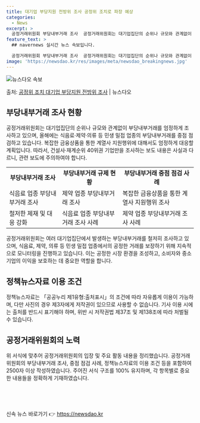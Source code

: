 ```yaml
---
title: 대기업 부당지원 전방위 조사 공정위 조치로 파장 예상
categories:
  - News
excerpt: >
  공정거래위원회 부당내부거래 조사  공정거래위원회는 대기업집단의 순위나 규모와 관계없이 일감 몰아주기 등 부당…
feature_text: >
  ## navernews 실시간 뉴스 속보입니다.

  공정거래위원회 부당내부거래 조사  공정거래위원회는 대기업집단의 순위나 규모와 관계없이 일감 몰아주기 등 부당…
image: 'https://newsdao.kr/res/images/meta/newsdao_breakingnews.jpg'
---
```


![뉴스다오 속보](https://newsdao.kr/res/images/meta/newsdao_breakingnews.jpg)

<p>출처: <a href="https://newsdao.kr/4308" rel="dofollow">공정위 조치 대기업 부당지원 전방위 조사</a> | 뉴스다오</p>

<h2 data-ke-size="size26">부당내부거래 조사 현황</h2>
<p data-ke-size="size16">공정거래위원회는 대기업집단의 순위나 규모와 관계없이 부당내부거래를 엄정하게 조사하고 있으며, 올해에는 식음료·제약·의류 등 민생 밀접 업종의 부당내부거래를 중점 점검하고 있습니다. 복잡한 금융상품을 통한 계열사 지원행위에 대해서도 엄정하게 대응할 계획입니다. 따라서, 건설사·재계순위 40위권 기업만을 조사하는 보도 내용은 사실과 다르니, 관련 보도에 주의하여야 합니다.</p>
<table>
	<tr>
		<td style="text-align: center; height: 17px;"><b>부당내부거래 조사</b></td>
		<td style="text-align: center; height: 17px;"><b>부당내부거래 규제 현황</b></td>
		<td style="text-align: center; height: 17px;"><b>부당내부거래 중점 점검 사례</b></td>
	</tr>
	<tr>
		<td>식음료 업종 부당내부거래 조사</td>
		<td>제약 업종 부당내부거래 조사</td>
		<td>복잡한 금융상품을 통한 계열사 지원행위 조사</td>
	</tr>
	<tr>
		<td>철저한 제재 및 대응 강화</td>
		<td>식음료 업종 부당내부거래 조사 사례</td>
		<td>제약 업종 부당내부거래 조사 사례</td>
	</tr>
</table>
<p data-ke-size="size16">공정거래위원회는 여러 대기업집단에서 발생하는 부당내부거래를 철저히 조사하고 있으며, 식음료, 제약, 의류 등 민생 밀접 업종에서의 공정한 거래를 보장하기 위해 지속적으로 모니터링을 진행하고 있습니다. 이는 공정한 시장 환경을 조성하고, 소비자와 중소기업의 이익을 보호하는 데 중요한 역할을 합니다.</p>

<h2 data-ke-size="size26">정책뉴스자료 이용 조건</h2>
<p data-ke-size="size16">정책뉴스자료는 「공공누리 제1유형:출처표시」의 조건에 따라 자유롭게 이용이 가능하며, 다만 사진의 경우 제3자에게 저작권이 있으므로 사용할 수 없습니다. 기사 이용 시에는 출처를 반드시 표기해야 하며, 위반 시 저작권법 제37조 및 제138조에 따라 처벌될 수 있습니다. <br></p>

<h2 data-ke-size="size26">공정거래위원회의 노력</h2>
<p data-ke-size="size16">위 서식에 맞추어 공정거래위원회의 입장 및 주요 활동 내용을 정리했습니다. 공정거래위원회의 부당내부거래 조사, 중점 점검 사례, 정책뉴스자료의 이용 조건 등을 포함하여 2500자 이상 작성하였습니다. 주어진 서식 구조를 100% 유지하며, 각 항목별로 중요한 내용들을 정확하게 기재하였습니다. </p>

<p data-ke-size="size16">&nbsp;</p>
<p data-ke-size="size16">&nbsp;</p> 

신속 뉴스 바로가기 👉 <a href="https://newsdao.kr" rel="dofollow">https://newsdao.kr</a>


